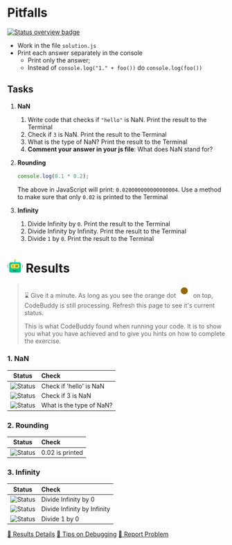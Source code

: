 # Pitfalls
[![Status overview badge](../../blob/badges/.github/badges/main/badge.svg)](#-results)


- Work in the file `solution.js`
- Print each answer separately in the console
    - Print only the answer;
    - Instead of `console.log("1." + foo())` do `console.log(foo())`

## Tasks

1. **NaN**
    1. Write code that checks if `"hello"` is NaN. Print the result to the Terminal
    2. Check if `3` is NaN. Print the result to the Terminal
    3. What is the type of NaN? Print the result to the Terminal
    4. **Comment your answer in your js file**: What does NaN stand for? 

2. **Rounding**
    ```javascript
    console.log(0.1 * 0.2);
    ```
    The above in JavaScript will print: `0.020000000000000004`. Use a method to make sure that only `0.02` is printed to the Terminal

3. **Infinity**
    1. Divide Infinity by `0`. Print the result to the Terminal
    2. Divide Infinity by Infinity. Print the result to the Terminal
    3. Divide `1` by `0`. Print the result to the Terminal

[//]: # (autograding info start)
# <img src="https://github.com/DCI-EdTech/autograding-setup/raw/main/assets/bot-large.svg" alt="" data-canonical-src="https://github.com/DCI-EdTech/autograding-setup/raw/main/assets/bot-large.svg" height="31" /> Results
> ⌛ Give it a minute. As long as you see the orange dot ![processing](https://raw.githubusercontent.com/DCI-EdTech/autograding-setup/main/assets/processing.svg) on top, CodeBuddy is still processing. Refresh this page to see it's current status.
>
> This is what CodeBuddy found when running your code. It is to show you what you have achieved and to give you hints on how to complete the exercise.


### 1. NaN

|                 Status                  | Check                                                                                    |
| :-------------------------------------: | :--------------------------------------------------------------------------------------- |
| ![Status](../../blob/badges/.github/badges/main/status0.svg) | Check if 'hello' is NaN |
| ![Status](../../blob/badges/.github/badges/main/status1.svg) | Check if 3 is NaN |
| ![Status](../../blob/badges/.github/badges/main/status2.svg) | What is the type of NaN? |

### 2. Rounding

|                 Status                  | Check                                                                                    |
| :-------------------------------------: | :--------------------------------------------------------------------------------------- |
| ![Status](../../blob/badges/.github/badges/main/status3.svg) | 0.02 is printed |

### 3. Infinity

|                 Status                  | Check                                                                                    |
| :-------------------------------------: | :--------------------------------------------------------------------------------------- |
| ![Status](../../blob/badges/.github/badges/main/status4.svg) | Divide Infinity by 0 |
| ![Status](../../blob/badges/.github/badges/main/status5.svg) | Divide Infinity by Infinity |
| ![Status](../../blob/badges/.github/badges/main/status6.svg) | Divide 1 by 0 |



[🔬 Results Details](../../actions)
[🐞 Tips on Debugging](https://github.com/DCI-EdTech/autograding-setup/wiki/How-to-work-with-CodeBuddy)
[📢 Report Problem](https://docs.google.com/forms/d/e/1FAIpQLSfS8wPh6bCMTLF2wmjiE5_UhPiOEnubEwwPLN_M8zTCjx5qbg/viewform?usp=pp_url&entry.652569746=PB-language-pitfalls)


[//]: # (autograding info end)